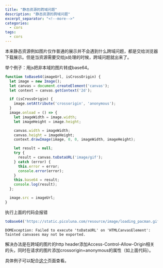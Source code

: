 ```yaml
---
title: "静态资源的跨域问题"
description: "静态资源的跨域问题"
excerpt_separator: "<!--more-->"
categories:
  - cors
tags:
  - cors
---
```


本来静态资源例如图片仅作普通的展示并不会遇到什么跨域问题，都是交给浏览器下载展示。但是当资源需要交给js处理的时候，跨域问题就出来了。

举个例子：用js把非本域的图片转成base64。

```javascript
function toBase64(imageUrl, isCrossOrigin) {
  let image = new Image();
  let canvas = document.createElement('canvas');
  let context = canvas.getContext('2d');

  if (isCrossOrigin) {
    image.setAttribute('crossorigin', 'anonymous');
  }
  image.onload = () => {
    let imageWidth = image.width;
    let imageHeight = image.height;

    canvas.width = imageWidth;
    canvas.height = imageHeight;
    context.drawImage(image, 0, 0, imageWidth, imageHeight);

    let result = null;
    try {
      result = canvas.toDataURL('image/gif');
    } catch (error) {
      this.error = error;
      console.error(error);
    }
    this.base64 = result;
    console.log(result);
  };

  image.src = imageUrl;
}
```

执行上面的代码会报错

```javascript
toBase64('https://static.picoluna.com/resource/image/loading_pacman.gif', false);
```

```text
DOMException: Failed to execute 'toDataURL' on 'HTMLCanvasElement': Tainted canvases may not be exported.
```

解决办法是在跨域的图片的http header添加Access-Control-Allow-Origin相关的头，同时在请求的图片添加crossorigin=anonymous的属性（如上面代码）。

具体例子可以配合[这个](https://jamais.picoluna.com/m/subject/blog_sample/origin_of_static_resource/)页面查看。
